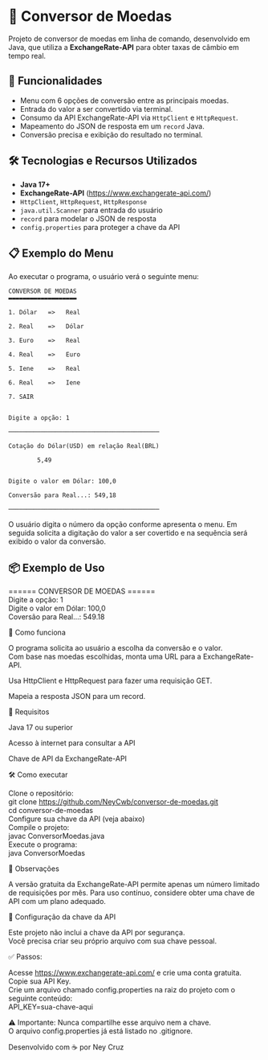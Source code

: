 # 💱 Conversor de Moedas

Projeto de conversor de moedas em linha de comando, desenvolvido em Java, que utiliza a **ExchangeRate-API** para obter taxas de câmbio em tempo real.

## 🚀 Funcionalidades

- Menu com 6 opções de conversão entre as principais moedas.
- Entrada do valor a ser convertido via terminal.
- Consumo da API ExchangeRate-API via `HttpClient` e `HttpRequest`.
- Mapeamento do JSON de resposta em um `record` Java.
- Conversão precisa e exibição do resultado no terminal.

## 🛠️ Tecnologias e Recursos Utilizados

- **Java 17+**
- **ExchangeRate-API** (https://www.exchangerate-api.com/)
- `HttpClient`, `HttpRequest`, `HttpResponse`
- `java.util.Scanner` para entrada do usuário
- `record` para modelar o JSON de resposta
- `config.properties` para proteger a chave da API


## 📋 Exemplo do Menu

Ao executar o programa, o usuário verá o seguinte menu:

	CONVERSOR DE MOEDAS
	▬▬▬▬▬▬▬▬▬▬▬▬▬▬▬▬▬▬▬

	1. Dólar   =>	Real

	2. Real    =>	Dólar

	3. Euro    =>	Real

	4. Real    =>	Euro

	5. Iene    =>	Real

	6. Real    =>	Iene

	7. SAIR


	Digite a opção: 1

	──────────────────────────────────────────

	Cotação do Dólar(USD) em relação Real(BRL) 

			5,49


	Digite o valor em Dólar: 100,0

	Conversão para Real...: 549,18

	──────────────────────────────────────────


O usuário digita o número da opção conforme apresenta o menu. Em seguida solicita a digitação do valor a ser covertido e na sequência será exibido o valor da conversão.

## 📦 Exemplo de Uso

====== CONVERSOR DE MOEDAS ======  
Digite a opção: 1  
Digite o valor em Dólar: 100,0  
Coversão para Real...:  549.18  

🧠 Como funciona  

O programa solicita ao usuário a escolha da conversão e o valor.  
Com base nas moedas escolhidas, monta uma URL para a ExchangeRate-API.

Usa HttpClient e HttpRequest para fazer uma requisição GET.

Mapeia a resposta JSON para um record. 

🔑 Requisitos  

Java 17 ou superior

Acesso à internet para consultar a API

Chave de API da ExchangeRate-API 

🛠️ Como executar  

Clone o repositório:  
git clone https://github.com/NeyCwb/conversor-de-moedas.git  
cd conversor-de-moedas  
Configure sua chave da API (veja abaixo)  
Compile o projeto:  
javac ConversorMoedas.java  
Execute o programa:  
java ConversorMoedas  

📎 Observações  

A versão gratuita da ExchangeRate-API permite apenas um número limitado de requisições por mês.
Para uso contínuo, considere obter uma chave de API com um plano adequado.

🔐 Configuração da chave da API  

Este projeto não inclui a chave da API por segurança.  
Você precisa criar seu próprio arquivo com sua chave pessoal.  

✅ Passos:  

Acesse https://www.exchangerate-api.com/ e crie uma conta gratuita.  
Copie sua API Key.  
Crie um arquivo chamado config.properties na raiz do projeto com o seguinte conteúdo:  
API_KEY=sua-chave-aqui  

⚠ Importante: Nunca compartilhe esse arquivo nem a chave.  
O arquivo config.properties já está listado no .gitignore.  

Desenvolvido com ☕ por Ney Cruz 
